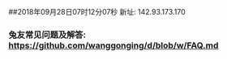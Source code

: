 ##2018年09月28日07时12分07秒 新址: 142.93.173.170
### 兔友常见问题及解答: https://github.com/wanggonging/d/blob/w/FAQ.md
